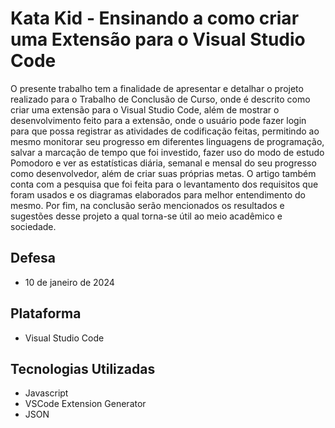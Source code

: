 # Kata Kid - Ensinando a como criar uma Extensão para o Visual Studio Code

O presente trabalho tem a finalidade de apresentar e detalhar o projeto realizado para o Trabalho de Conclusão de Curso, onde é descrito como criar uma extensão para o Visual Studio Code, além de mostrar o desenvolvimento feito para a extensão, onde o usuário pode fazer login para que possa registrar as atividades de codificação feitas, permitindo ao mesmo monitorar seu progresso em diferentes linguagens de programação, salvar a marcação de tempo que foi investido, fazer uso do modo de estudo Pomodoro e ver as estatísticas diária, semanal e mensal do seu progresso como desenvolvedor, além de criar suas próprias metas. O artigo também conta com a pesquisa que foi feita para o levantamento dos requisitos que foram usados e os diagramas elaborados para melhor entendimento do mesmo. Por fim, na conclusão serão mencionados os resultados e sugestões desse projeto a qual torna-se útil ao meio acadêmico e sociedade.

## Defesa

- 10 de janeiro de 2024

## Plataforma

- Visual Studio Code

## Tecnologias Utilizadas

 - Javascript
 - VSCode Extension Generator
 - JSON
